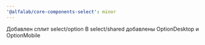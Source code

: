 ```yaml
---
'@alfalab/core-components-select': minor
---
```


Добавлен сплит select/option
В select/shared добавлены OptionDesktop и OptionMobile
